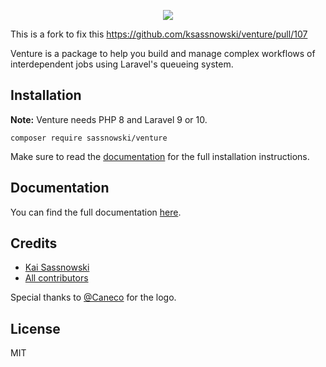 <p align="center">
    <img src="logo.svg" />
</p>

This is a fork to fix this https://github.com/ksassnowski/venture/pull/107 

Venture is a package to help you build and manage complex workflows of interdependent jobs using Laravel's queueing system.

## Installation

**Note:** Venture needs PHP 8 and Laravel 9 or 10.

```
composer require sassnowski/venture
```

Make sure to read the [documentation](https://laravel-venture.com) for the full installation instructions.

## Documentation

You can find the full documentation [here](https://laravel-venture.com).

## Credits

- [Kai Sassnowski](https://github.com/ksassnowski)
- [All contributors](https://github.com/ksassnowski/venture/contributors)

Special thanks to [@Caneco](https://twitter.com/@caneco) for the logo.

## License

MIT
